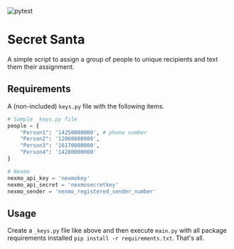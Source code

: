 ![pytest](https://github.com/preritdas/secret-santa/actions/workflows/pytest.yml/badge.svg)


# Secret Santa

A simple script to assign a group of people to unique recipients and text them their assignment. 

## Requirements

A (non-included) `keys.py` file with the following items.

```python
# Sample _keys.py file
people = {
    "Person1": '14250000000', # phone number
    "Person2": '12060000000',
    "Person3": '16170000000',
    "Person4": '14280000000'
}

# Nexmo
nexmo_api_key = 'nexmokey'
nexmo_api_secret = 'nexmosecretkey'
nexmo_sender = 'nexmo_registered_sender_number'
```

## Usage

Create a `_keys.py` file like above and then execute `main.py` with all package requirements installed `pip install -r requirements.txt`. That's all.